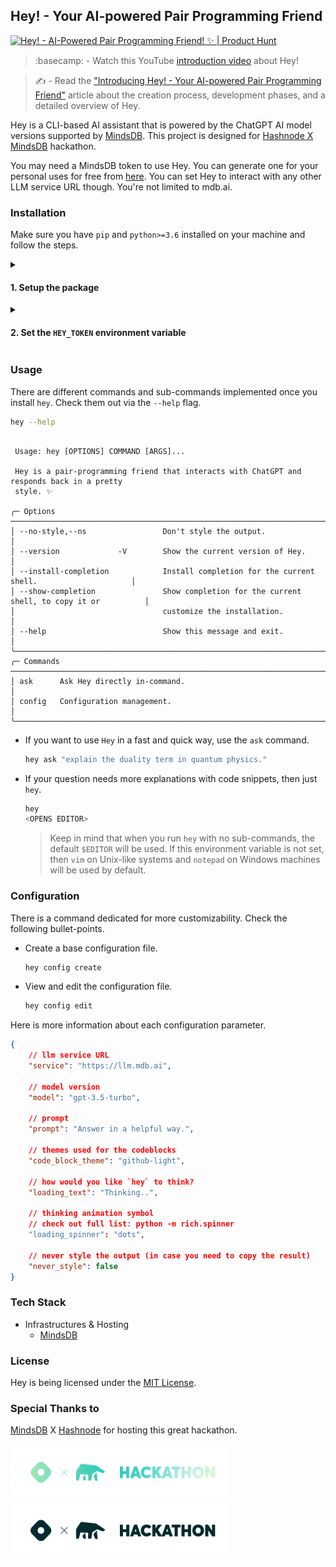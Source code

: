 ## Hey! - Your AI-powered Pair Programming Friend

<a href="https://www.producthunt.com/posts/hey-7fed5187-9b92-4ee8-9ce5-e08d5bc63d15?embed=true&utm_source=badge-featured&utm_medium=badge&utm_souce=badge-hey&#0045;7fed5187&#0045;9b92&#0045;4ee8&#0045;9ce5&#0045;e08d5bc63d15" target="_blank"><img src="https://api.producthunt.com/widgets/embed-image/v1/featured.svg?post_id=483008&theme=light" alt="Hey&#0033; - AI&#0045;Powered&#0032;Pair&#0032;Programming&#0032;Friend&#0033;&#0032;✨ | Product Hunt" style="width: 250px; height: 54px;" width="250" height="54" /></a>

> :basecamp: - Watch this YouTube <a href="https://www.youtube.com/watch?v=fhO34PVa-38&list=LL&index=9">introduction video</a> about Hey!

> :writing_hand: - Read the <a href="https://blog.imsadra.me/introducing-hey-your-ai-powered-pair-programming-friend">"Introducing Hey! - Your AI-powered Pair Programming Friend"</a> article about the creation process, development phases, and a detailed overview of Hey.

Hey is a CLI-based AI assistant that is powered by the ChatGPT AI model versions supported by [MindsDB](https://mindsdb.com/). This project is designed for [Hashnode X MindsDB](https://hashnode.com/hackathons/mindsdb?source=hncounter-feed) hackathon.

You may need a MindsDB token to use Hey. You can generate one for your personal uses for free from [here](https://mdb.ai). You can set Hey to interact with any other LLM service URL though. You're not limited to mdb.ai.

### Installation
Make sure you have `pip` and `python>=3.6` installed on your machine and follow the steps.

<details>
  <summary><h4>1. Setup the package</h4></summary>

##### Option A - Download from PyPI archive
```sh
pip install -U hey-mindsdb
```

##### Option B - Download from GitHub archive
```sh
pip install git+http://github.com/lnxpy/hey.git
```

> :warning:: Hey is POSIX-friendly. It might not work properly on Windows machines at the moment.

</details>

<details>
  <summary><h4>2. Set the <code>HEY_TOKEN</code> environment variable</h4></summary>

Once you got the package installed on your system, it's time to add the token that you just copied from [mdb.ai](https://mdb.ai) into either the `.bashrc` (or `.zshrc`) file.

- If you use the default bash shell
```sh
echo "export HEY_TOKEN=<TOKEN>" >> ~/.bashrc
```
- If you use ZSH
```sh
echo "export HEY_TOKEN=<TOKEN>" >> ~/.zshrc
```

</details>

### Usage
There are different commands and sub-commands implemented once you install `hey`. Check them out via the `--help` flag.

```sh
hey --help
```

```
                                                                                                 
 Usage: hey [OPTIONS] COMMAND [ARGS]...                                                          
                                                                                                 
 Hey is a pair-programming friend that interacts with ChatGPT and responds back in a pretty      
 style. ✨                                                                                       
                                                                                                 
╭─ Options ─────────────────────────────────────────────────────────────────────────────────────╮
│ --no-style,--ns                 Don't style the output.                                       │
│ --version             -V        Show the current version of Hey.                              │
│ --install-completion            Install completion for the current shell.                     │
│ --show-completion               Show completion for the current shell, to copy it or          │
│                                 customize the installation.                                   │
│ --help                          Show this message and exit.                                   │
╰───────────────────────────────────────────────────────────────────────────────────────────────╯
╭─ Commands ────────────────────────────────────────────────────────────────────────────────────╮
│ ask      Ask Hey directly in-command.                                                         │
│ config   Configuration management.                                                            │
╰───────────────────────────────────────────────────────────────────────────────────────────────╯
```

- If you want to use `Hey` in a fast and quick way, use the `ask` command.

  ```sh
  hey ask "explain the duality term in quantum physics."
  ```

- If your question needs more explanations with code snippets, then just `hey`.

  ```sh
  hey
  <OPENS EDITOR>
  ```

  > Keep in mind that when you run `hey` with no sub-commands, the default `$EDITOR` will be used. If this environment variable is not set, then `vim` on Unix-like systems and `notepad` on Windows machines will be used by default.

### Configuration
There is a command dedicated for more customizability. Check the following bullet-points.

- Create a base configuration file.

  ```sh
  hey config create
  ```

- View and edit the configuration file.

  ```sh
  hey config edit
  ```

Here is more information about each configuration parameter.

```json
{
    // llm service URL
    "service": "https://llm.mdb.ai",

    // model version
    "model": "gpt-3.5-turbo",

    // prompt
    "prompt": "Answer in a helpful way.",

    // themes used for the codeblocks
    "code_block_theme": "github-light",

    // how would you like `hey` to think?
    "loading_text": "Thinking..",

    // thinking animation symbol
    // check out full list: python -m rich.spinner
    "loading_spinner": "dots",

    // never style the output (in case you need to copy the result)
    "never_style": false
}
```

### Tech Stack
- Infrastructures & Hosting
    - [MindsDB](https://mdb.ai)

### License
Hey is being licensed under the [MIT License](https://github.com/lnxpy/hey/blob/main/LICENSE).

### Special Thanks to
[MindsDB](https://mindsdb.com) X [Hashnode](https://hashnode.com) for hosting this great hackathon.

<img src="media/badge-dark.svg#gh-dark-mode-only" width=350 height=90>
<img src="media/badge-light.svg#gh-light-mode-only" width=350 height=90>
